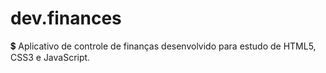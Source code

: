 # dev.finances
 💲 Aplicativo de controle de finanças desenvolvido para estudo de HTML5, CSS3 e JavaScript.
